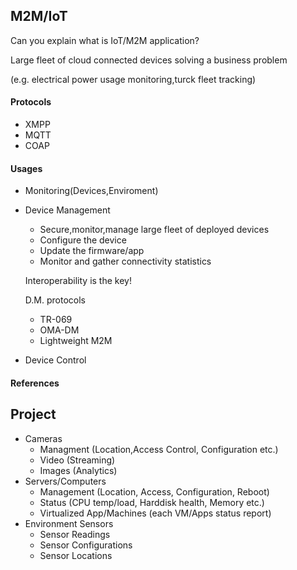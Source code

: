 ## M2M/IoT
Can you explain what is IoT/M2M application?

Large fleet of cloud connected devices solving a business problem

(e.g. electrical power usage monitoring,turck fleet tracking)

#### Protocols
* XMPP
* MQTT
* COAP

#### Usages
* Monitoring(Devices,Enviroment)
* Device Management
  * Secure,monitor,manage large fleet of deployed devices
  * Configure the device
  * Update the firmware/app
  * Monitor and gather connectivity statistics
   
   Interoperability is the key!

    D.M. protocols
    * TR-069
    * OMA-DM
    * Lightweight M2M

* Device Control

#### References

## Project
* Cameras
  * Managment (Location,Access Control, Configuration etc.)
  * Video (Streaming)
  * Images (Analytics)
* Servers/Computers
  * Management (Location, Access, Configuration, Reboot)
  * Status (CPU temp/load, Harddisk health, Memory etc.)
  * Virtualized App/Machines (each VM/Apps status report)
* Environment Sensors
  * Sensor Readings
  * Sensor Configurations
  * Sensor Locations

